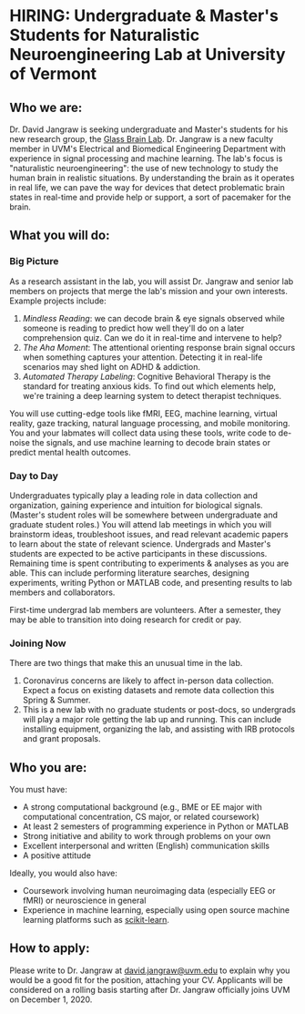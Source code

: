 # HIRING: Undergraduate & Master's Students for Naturalistic Neuroengineering Lab at University of Vermont

## Who we are:

Dr. David Jangraw is seeking undergraduate and Master's students for his new research group, the [Glass Brain Lab](https://www.uvm.edu/~brainlab/).
Dr. Jangraw is a new faculty member in UVM's Electrical and Biomedical Engineering Department with experience in signal processing and machine learning.
The lab's focus is "naturalistic neuroengineering": the use of new technology to study the human brain in realistic situations.
By understanding the brain as it operates in real life, we can pave the way for devices that detect problematic brain states in real-time and provide help or support, a sort of pacemaker for the brain.

## What you will do:

### Big Picture
As a research assistant in the lab, you will assist Dr. Jangraw and senior lab members on projects that merge the lab's mission and your own interests. Example projects include:
1. *Mindless Reading*: we can decode brain & eye signals observed while someone is reading to predict how well they'll do on a later comprehension quiz. Can we do it in real-time and intervene to help?
2. *The Aha Moment*: The attentional orienting response brain signal occurs when something captures your attention. Detecting it in real-life scenarios may shed light on ADHD & addiction.
3. *Automated Therapy Labeling*: Cognitive Behavioral Therapy is the standard for treating anxious kids. To find out which elements help, we're training a deep learning system to detect therapist techniques.

You will use cutting-edge tools like fMRI, EEG, machine learning, virtual reality, gaze tracking, natural language processing, and mobile monitoring.
You and your labmates will collect data using these tools, write code to de-noise the signals, and use machine learning to decode brain states or predict mental health outcomes.

### Day to Day
Undergraduates typically play a leading role in data collection and organization, gaining experience and intuition for biological signals.
(Master's student roles will be somewhere between undergraduate and graduate student roles.)
You will attend lab meetings in which you will brainstorm ideas, troubleshoot issues, and read relevant academic papers to learn about the state of relevant science.
Undergrads and Master's students are expected to be active participants in these discussions.
Remaining time is spent contributing to experiments & analyses as you are able.
This can include performing literature searches, designing experiments, writing Python or MATLAB code, and presenting results to lab members and collaborators.

First-time undergrad lab members are volunteers. After a semester, they may be able to transition into doing research for credit or pay.

### Joining Now

There are two things that make this an unusual time in the lab.
1. Coronavirus concerns are likely to affect in-person data collection. Expect a focus on existing datasets and remote data collection this Spring & Summer.
2. This is a new lab with no graduate students or post-docs, so undergrads will play a major role getting the lab up and running. This can include installing equipment, organizing the lab, and assisting with IRB protocols and grant proposals.

## Who you are:

You must have:
- A strong computational background (e.g., BME or EE major with computational concentration, CS major, or related coursework)
- At least 2 semesters of programming experience in Python or MATLAB
- Strong initiative and ability to work through problems on your own
- Excellent interpersonal and written (English) communication skills
- A positive attitude

Ideally, you would also have:
- Coursework involving human neuroimaging data (especially EEG or fMRI) or neuroscience in general
- Experience in machine learning, especially using open source machine learning platforms such as [scikit-learn](https://scikit-learn.org/).

## How to apply:

Please write to Dr. Jangraw at david.jangraw@uvm.edu to explain why you would be a good fit for the position, attaching your CV.
Applicants will be considered on a rolling basis starting after Dr. Jangraw officially joins UVM on December 1, 2020.

